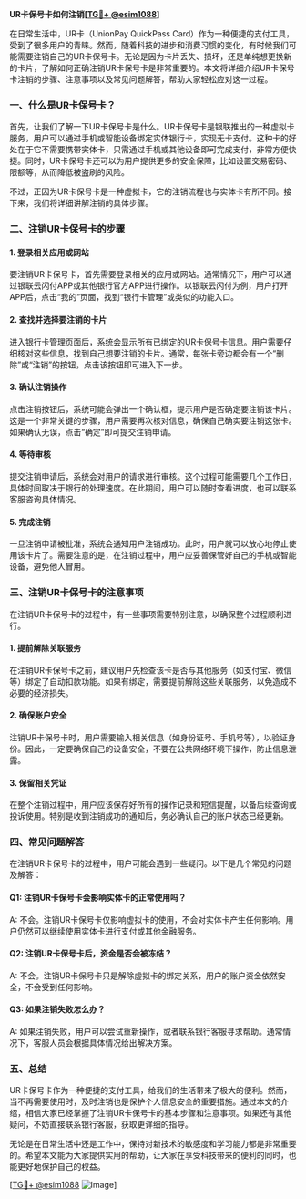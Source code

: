 **UR卡保号卡如何注销[[TG💪+ @esim1088](https://t.me/s/esim1088)]**

在日常生活中，UR卡（UnionPay QuickPass Card）作为一种便捷的支付工具，受到了很多用户的青睐。然而，随着科技的进步和消费习惯的变化，有时候我们可能需要注销自己的UR卡保号卡。无论是因为卡片丢失、损坏，还是单纯想更换新的卡片，了解如何正确注销UR卡保号卡是非常重要的。本文将详细介绍UR卡保号卡注销的步骤、注意事项以及常见问题解答，帮助大家轻松应对这一过程。

### 一、什么是UR卡保号卡？

首先，让我们了解一下UR卡保号卡是什么。UR卡保号卡是银联推出的一种虚拟卡服务，用户可以通过手机或智能设备绑定实体银行卡，实现无卡支付。这种卡的好处在于它不需要携带实体卡，只需通过手机或其他设备即可完成支付，非常方便快捷。同时，UR卡保号卡还可以为用户提供更多的安全保障，比如设置交易密码、限额等，从而降低被盗刷的风险。

不过，正因为UR卡保号卡是一种虚拟卡，它的注销流程也与实体卡有所不同。接下来，我们将详细讲解注销的具体步骤。

### 二、注销UR卡保号卡的步骤

#### 1. 登录相关应用或网站

要注销UR卡保号卡，首先需要登录相关的应用或网站。通常情况下，用户可以通过银联云闪付APP或其他银行官方APP进行操作。以银联云闪付为例，用户打开APP后，点击“我的”页面，找到“银行卡管理”或类似的功能入口。

#### 2. 查找并选择要注销的卡片

进入银行卡管理页面后，系统会显示所有已绑定的UR卡保号卡信息。用户需要仔细核对这些信息，找到自己想要注销的卡片。通常，每张卡旁边都会有一个“删除”或“注销”的按钮，点击该按钮即可进入下一步。

#### 3. 确认注销操作

点击注销按钮后，系统可能会弹出一个确认框，提示用户是否确定要注销该卡片。这是一个非常关键的步骤，用户需要再次核对信息，确保自己确实要注销这张卡。如果确认无误，点击“确定”即可提交注销申请。

#### 4. 等待审核

提交注销申请后，系统会对用户的请求进行审核。这个过程可能需要几个工作日，具体时间取决于银行的处理速度。在此期间，用户可以随时查看进度，也可以联系客服咨询具体情况。

#### 5. 完成注销

一旦注销申请被批准，系统会通知用户注销成功。此时，用户就可以放心地停止使用该卡片了。需要注意的是，在注销过程中，用户应妥善保管好自己的手机或智能设备，避免他人冒用。

### 三、注销UR卡保号卡的注意事项

在注销UR卡保号卡的过程中，有一些事项需要特别注意，以确保整个过程顺利进行。

#### 1. 提前解除关联服务

在注销UR卡保号卡之前，建议用户先检查该卡是否与其他服务（如支付宝、微信等）绑定了自动扣款功能。如果有绑定，需要提前解除这些关联服务，以免造成不必要的经济损失。

#### 2. 确保账户安全

注销UR卡保号卡时，用户需要输入相关信息（如身份证号、手机号等），以验证身份。因此，一定要确保自己的设备安全，不要在公共网络环境下操作，防止信息泄露。

#### 3. 保留相关凭证

在整个注销过程中，用户应该保存好所有的操作记录和短信提醒，以备后续查询或投诉使用。特别是收到注销成功的通知后，务必确认自己的账户状态已经更新。

### 四、常见问题解答

在注销UR卡保号卡的过程中，用户可能会遇到一些疑问。以下是几个常见的问题及解答：

#### Q1: 注销UR卡保号卡会影响实体卡的正常使用吗？

A: 不会。注销UR卡保号卡仅影响虚拟卡的使用，不会对实体卡产生任何影响。用户仍然可以继续使用实体卡进行支付或其他金融服务。

#### Q2: 注销UR卡保号卡后，资金是否会被冻结？

A: 不会。注销UR卡保号卡只是解除虚拟卡的绑定关系，用户的账户资金依然安全，不会受到任何影响。

#### Q3: 如果注销失败怎么办？

A: 如果注销失败，用户可以尝试重新操作，或者联系银行客服寻求帮助。通常情况下，客服人员会根据具体情况给出解决方案。

### 五、总结

UR卡保号卡作为一种便捷的支付工具，给我们的生活带来了极大的便利。然而，当不再需要使用时，及时注销也是保护个人信息安全的重要措施。通过本文的介绍，相信大家已经掌握了注销UR卡保号卡的基本步骤和注意事项。如果还有其他疑问，不妨直接联系银行客服，获取更详细的指导。

无论是在日常生活中还是工作中，保持对新技术的敏感度和学习能力都是非常重要的。希望本文能为大家提供实用的帮助，让大家在享受科技带来的便利的同时，也能更好地保护自己的权益。

[[TG💪+ @esim1088](https://t.me/s/esim1088) ![Image](https://i.postimg.cc/4NQfJmqS/Snipaste-2025-05-13-00-14-12.png)]